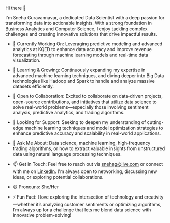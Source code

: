 Hi there 👋

I'm Sneha Guravannavar, a dedicated Data Scientist with a deep passion for transforming data into actionable insights. With a strong foundation in Business Analytics and Computer Science, I enjoy tackling complex challenges and creating innovative solutions that drive impactful results.

- 🔭 Currently Working On: Leveraging predictive modeling and advanced analytics at KQED to enhance data accuracy and improve revenue forecasting through machine learning models and real-time data visualization.
  
- 🌱 Learning & Growing: Continuously expanding my expertise in advanced machine learning techniques, and diving deeper into Big Data technologies like Hadoop and Spark to handle and analyze massive datasets efficiently.
  
- 👯 Open to Collaboration: Excited to collaborate on data-driven projects, open-source contributions, and initiatives that utilize data science to solve real-world problems—especially those involving sentiment analysis, predictive analytics, and trading algorithms.

- 🤔 Looking for Support: Seeking to deepen my understanding of cutting-edge machine learning techniques and model optimization strategies to enhance predictive accuracy and scalability in real-world applications.

- 💬 Ask Me About: Data science, machine learning, high-frequency trading algorithms, or how to extract valuable insights from unstructured data using natural language processing techniques.
  
- 📫 Get in Touch: Feel free to reach out via [snehag@live.com](mailto:snehag@live.com) or connect with me on [LinkedIn](http://linkedin.com/in/sneha-guravannavar). I'm always open to networking, discussing new ideas, or exploring potential collaborations.
  
- 😄 Pronouns: She/Her
  
- ⚡ Fun Fact: I love exploring the intersection of technology and creativity—whether it’s analyzing customer sentiments or optimizing algorithms, I’m always up for a challenge that lets me blend data science with innovative problem-solving!


